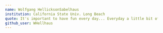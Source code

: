 ```yaml
---
name: Wolfgang HellicksonSabelhaus
institution: California State Univ. Long Beach
quote: It's important to have fun every day... Everyday a little bit of fun -John Lurie
github_user: WHellhaus
---
```



